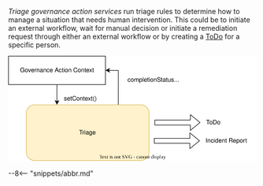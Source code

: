 <!-- SPDX-License-Identifier: CC-BY-4.0 -->
<!-- Copyright Contributors to the Egeria project. -->

*Triage governance action services* run triage rules to determine how to manage a situation that needs human intervention. This could be to initiate an external workflow, wait for manual decision or initiate a remediation request through either an external workflow or by creating a [ToDo](/concepts/to-do) for a specific person.

![Function of the triage governance action service](/frameworks/gaf/triage-governance-action-service.svg)


--8<-- "snippets/abbr.md"
